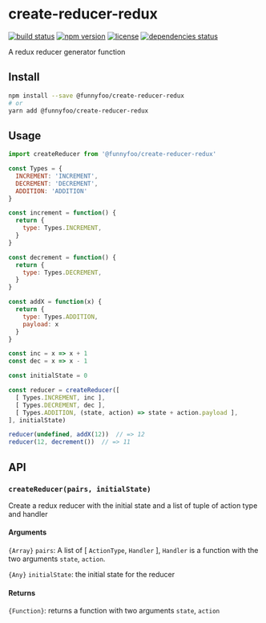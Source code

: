 # create-reducer-redux

[![build status](https://img.shields.io/circleci/project/github/FunnyFoo/create-reducer-redux.svg?style=flat-square)](https://circleci.com/gh/FunnyFoo/create-reducer-redux)
[![npm version](https://img.shields.io/npm/v/@funnyfoo/create-reducer-redux.svg?style=flat-square)](https://www.npmjs.com/package/@funnyfoo/create-reducer-redux)
[![license](https://img.shields.io/npm/l/@funnyfoo/create-reducer-redux.svg?style=flat-square)](https://github.com/FunnyFoo/create-reducer-redux/blob/master/LICENSE)
[![dependencies status](https://david-dm.org/funnyfoo/create-reducer-redux.svg?style=flat-square)](https://david-dm.org/funnyfoo/create-reducer-redux)

A redux reducer generator function

## Install
```bash
npm install --save @funnyfoo/create-reducer-redux
# or
yarn add @funnyfoo/create-reducer-redux
```

## Usage
```js
import createReducer from '@funnyfoo/create-reducer-redux'

const Types = {
  INCREMENT: 'INCREMENT',
  DECREMENT: 'DECREMENT',
  ADDITION: 'ADDITION'
}

const increment = function() {
  return {
    type: Types.INCREMENT,
  }
}

const decrement = function() {
  return {
    type: Types.DECREMENT,
  }
}

const addX = function(x) {
  return {
    type: Types.ADDITION,
    payload: x
  }
}

const inc = x => x + 1
const dec = x => x - 1

const initialState = 0

const reducer = createReducer([
  [ Types.INCREMENT, inc ],
  [ Types.DECREMENT, dec ],
  [ Types.ADDITION, (state, action) => state + action.payload ],
], initialState)

reducer(undefined, addX(12))  // => 12
reducer(12, decrement())  // => 11

```

## API

### `createReducer(pairs, initialState)`
Create a redux reducer with the initial state and a list of tuple of action type and handler

#### Arguments
`{Array}` `pairs`: A list of [ `ActionType`, `Handler` ], `Handler` is a function with the two arguments `state`, `action`.

`{Any}` `initialState`: the initial state for the reducer

#### Returns
`{Function}`: returns a function with two arguments `state`, `action`
